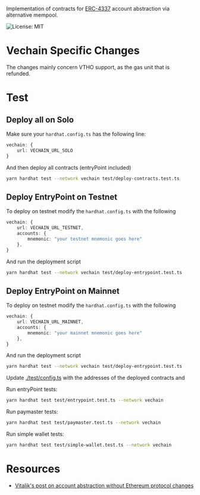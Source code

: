Implementation of contracts for [ERC-4337](https://eips.ethereum.org/EIPS/eip-4337) account abstraction via alternative mempool.

![License: MIT](https://img.shields.io/badge/License-MIT-yellow.svg)

# Vechain Specific Changes
The changes mainly concern VTHO support, as the gas unit that is refunded.

# Test

## Deploy all on Solo

Make sure your `hardhat.config.ts` has the following line:

```ts
vechain: {
    url: VECHAIN_URL_SOLO
}
```


And then deploy all contracts (entryPoint included)
```bash
yarn hardhat test --network vechain test/deploy-contracts.test.ts
```

## Deploy EntryPoint on Testnet
To deploy on testnet modify the `hardhat.config.ts` with the following

```ts
vechain: {
    url: VECHAIN_URL_TESTNET,
    accounts: {
        mnemonic: "your testnet mnemonic goes here"
    },
}
```

And run the deployment script
```bash
yarn hardhat test --network vechain test/deploy-entrypoint.test.ts
```

## Deploy EntryPoint on Mainnet
To deploy on testnet modify the `hardhat.config.ts` with the following

```ts
vechain: {
    url: VECHAIN_URL_MAINNET,
    accounts: {
        mnemonic: "your mainnet mnemonic goes here"
    },
}
```

And run the deployment script
```bash
yarn hardhat test --network vechain test/deploy-entrypoint.test.ts
```


Update [./test/config.ts](./test/config.ts) with the addresses of the deployed contracts and

Run entryPoint tests:
```bash
yarn hardhat test test/entrypoint.test.ts --network vechain
```

Run paymaster tests:
```bash
yarn hardhat test test/paymaster.test.ts --network vechain
```

Run simple wallet tests:
```bash
yarn hardhat test test/simple-wallet.test.ts --network vechain
```

# Resources
- [Vitalik's post on account abstraction without Ethereum protocol changes](https://medium.com/infinitism/erc-4337-account-abstraction-without-ethereum-protocol-changes-d75c9d94dc4a)
